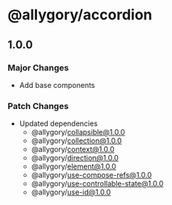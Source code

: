 # @allygory/accordion

## 1.0.0

### Major Changes

- Add base components

### Patch Changes

- Updated dependencies
  - @allygory/collapsible@1.0.0
  - @allygory/collection@1.0.0
  - @allygory/context@1.0.0
  - @allygory/direction@1.0.0
  - @allygory/element@1.0.0
  - @allygory/use-compose-refs@1.0.0
  - @allygory/use-controllable-state@1.0.0
  - @allygory/use-id@1.0.0
